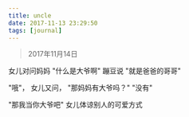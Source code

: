 ```yaml
---
title: uncle
date: 2017-11-13 23:29:50
tags: [journal]
---
```


> 2017年11月14日

女儿对问妈妈
"什么是大爷啊"
蹦豆说 "就是爸爸的哥哥"

"哦"， 女儿又问， "那妈妈有大爷吗？"
"没有"

"那我当你大爷吧"
女儿体谅别人的可爱方式
